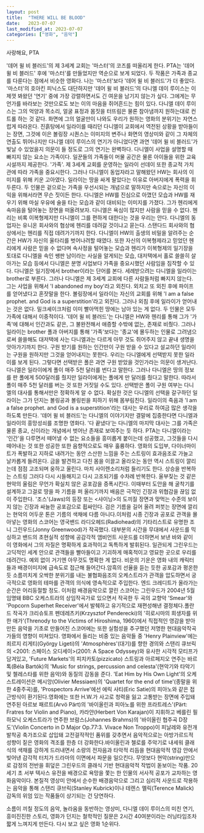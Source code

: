 ```yaml
---
layout: post
title:  "THERE WILL BE BLOOD"
date:   2023-07-07
last_modified_at: 2023-07-07
categories: ["영화", "음악"]
---
```


사랑해요, PTA

 '데어 윌 비 블러드'의 제 3세계 교회는 '마스터'의 코즈를 떠올리게 한다.
PTA는 '데어 윌 비 블러드' 후에 '마스터'를 만들었지만 역순으로 보게 되었다.
두 작품은 가족과 종교를 다룬다는 점에서 비슷한 영화다. 나는 '마스터'보다 '데어 윌 비 블러드'가 더 좋았다.
 '마스터'의 호아킨 피닉스도 대단하지만 '데어 윌 비 블러드'의 다니엘 데이 루이스는 이제껏 봐왔던
'연기' 중에 가장 강렬하면서도 긴 여운을 남기지 않는가 싶다.
그에게는 무언가를 바라보는 것만으로도 보는 이의 마음을 쥐어흔드는 힘이 있다.
다니엘 데이 루이스는 그의 억양과 목소리, 얼굴 표정과 몸짓을 터뜨림은 물론 참아냄까지 원하는대로 컨트롤 하는 것 같다.
화면에 그의 얼굴만이 나와도 우리가 원하는 영화의 분위기는 자연스럽게 따라온다.
진흙탕에서 일라이를 때리던 다니엘이 교회에서 역전된 상황을 받아들이는 장면,
그것에 이은 볼링장 시퀀스는 이미지의 변주나 화면의 영상미와 같이 그 자체의 연출도 뛰어나지만
다니엘 데이 루이스의 연기가 아니었다면 과연 '데어 윌 비 블러드'가 빛날 수 있었을지 의문이 들 정도로 그의 연기는 완벽하다.
 다니엘이 사업을 설명할 때 빠지지 않는 요소는 가족이다.
일꾼들의 가족들이 머물 공간은 물론 아이들을 위한 교육 시설까지 제공한다.
'가족'. 제 3세계 교회를 운영하는 일라이 선데이 또한 종교적 가치관에 따라 가족을 중요시한다.
그러나 다니엘이 동업자라고 말해왔던 HW는 회사의 이미지를 위해 키운 고아였다.
일라이는 땅을 싸게 팔았다는 이유로 아버지에게 폭력을 휘두른다.
두 인물은 겉으로는 가족을 우선시되는 개념으로 말하지만 속으로는 자신의 이익을 위해서라면 무슨 짓이든 한다.
다니엘은 HW를 진심으로 아꼈던 모습과 HW를 재우기 위해 마실 우유에 술을 타는 모습과 같이 대비되는 이미지를 가졌다.
 그가 헨리에게 속마음을 털어놓는 장면을 떠올려보자.
 다니엘은 욕심이 많지만 사람을 믿을 수 없다.
 헨리는 비록 이복형제지만 다니엘이 그를 편하게 대한다는 것을 우리는 안다. 
 다니엘의 동업자는 유니온 회사와의 협상에 헨리를 데려갈 것이냐고 묻는다.
 스탠다드 회사와의 협상에서는 헨리를 직접 데려가기까지 한다.
다니엘이 HW의 출생의 비밀을 알려주는 순간은 HW가 자신의 울타리를 벗어나려할 때였다.
또한 자신의 이복형제라고 믿었던 헨리에게 사람은 믿을 수 없다며 속사정을 털어놓는 모습과
헨리가 이복형제의 일기장을 토대로 다니엘을 속인 쌩판 남이라는 사실을 알게되는 모습, 
대저택에서 홀로 쓸쓸히 살아가는 모습 등에서 다니엘은 분명 사업보다 가족을 중요시했던 사람임을 짐작할 수 있다.
다니엘은 일기장에서 brother이라는 단어를 본다. 세례받으려는 다니엘을 일라이는 brother로 부른다. 그러나 다니엘은 제 3세계 교회에 다른 사람들처럼 빠지지 않는다. 그는 사업을 위해서 'I abandoned my boy'라고 외친다. 외치고 또 외친 후에 파이프를 얻어냈다고 혼잣말을 한다. 볼링장에서 일라이는 자신의 교회를 위해 'I am a false prophet. and God is a superstition'라고 외친다. 그러나 외침 후에 일라이가 얻어내는 것은 없다. 밀크셰이크처럼 이미 빨아먹힌 땅에는 남아 있는 게 없다. 두 인물은 모두 가족에 대해서 이중적이다. '데어 윌 비 블러드'는 다니엘은 HW와 헨리를 통해 그가 '가족'에 대해서 인간과도 같은, 그 불완전해서 애증할 수밖에 없는, 존재로 비췄다. 그러나 일라이는 brother 폴과 아버지를 통해 '가족'보다는 '종교'에 몰두하는 인물로 그려냄으로써 쓸쓸해도 대저택에 사는 다니엘과는 다르게 아무 것도 쥐어주지 않고 끝내 생명을 앗아가기까지 한다. 구원 받기를 원하는 인간만이 구원 받을 수 있다고 설교하던 일라이는 구원을 원하지만 그것을 얻어내지는 못한다.
우리는 다니엘에게 선택받지 못한 일라이를 보게 된다. 그렇다면 선택받은 폴은 과연 구원 받았을 것인가라는 의문이 생겨난다. 다니엘은 일라이에게 폴이 매주 5천 달러를 번다고 말한다. 그러나 다니엘은 땅의 정보를 판 폴에게 500달러를 줬지만 일라이에게는 폴에게 만 달러를 줬다고 말한다. 따라서 폴이 매주 5천 달러를 버는 것 또한 거짓일 수도 있다. 선택받은 폴이 구원 여부는 다니엘의 대사를 통해서만은 정확하게 알 수 없다. 확실한 것은 다니엘의 선택을 갈구하던 일라이는 그가 던지는 볼링공과 볼링핀을 피하기 위해 몸부림친다. 일라이의 죽음과 'I am a false prophet. and God is a superstition'라는 대사는 우리로 하여금 많은 생각을 하도록 만든다.
'데어 윌 비 블러드'는 다니엘의 이야기지만 결말에 집중한다면 다니엘과 일라이의 흥망성쇠를 조명한 영화다. '다 끝냈다'는 다니엘의 마지막 대사는 그를 가족은 물론 종교, 신이라는 개념에서 벗어난 존재로 보여주는 듯 하다. PTA는 다니엘이라는 '인간'을 다루면서 떼어낼 수 없는 요소들을 흥미롭게 붙이는데 성공했고, 그것들을 다시 떼어내는 것 또한 성공한
또한 음향적으로도 매우 훌륭하다.
영화의 도입부, 다이너마이트가 폭발하고 지하로 내려가는 동안 스산한 느낌을 주는 스트링이 효과음조로 가늘고 날카롭게 들려온다. 금을 발견하고 다친 몸을 이끌고 올라오는 동안 역시 스트링이 깔리는데 점점 고조되며 웅하고 울린다. 마치 사이렌소리처럼 들리기도 한다. 상승을 반복하는 스트링 그러다 다시 시들해지고 다시 고조되기를 수차례 반복한다. 울부짖는 것 같은 현악의 울림은 무언가 확실치 않은 공포감을 증폭시킨다. 이때부터 도안을 해 굴착기를 설계하고 그걸로 땅을 파 기름을 퍼 올리기까지 배음은 극적인 긴장과 위협감을 끊임 없이 주입한다. '조스'(Jaws)의 등장 또는 <샤이닝>의 도끼질 장면과 맞먹는 수준의 보이지 않는 긴장과 싸늘한 공포감으로 휩싸인다. 검은 기름을 길어 올려 퍼붓는 장면에 깔리는 현악의 어두운 톤은 기름의 색채에 다름 아니다.이처럼 시종 긴장과 공포로 관객을 몰아넣는 영화의 스코어는 영국밴드 라디오헤드(Radiohead)의 기타리스트로 유명한 조니 그린우드(Jonny Greenwood)가 작곡했다. 대부분의 시간을 무대에서 사운드를 믹싱하고 밴드의 초현실적 성향에 공감각적 앰비언트 사운드를 더하면서 보낸 바와 같이 이 영화에서 그의 자질은 명확하게 효과적이고 독특하게 발휘된다. 일관되게 그린우드는 고딕적인 세계 안으로 관객들을 빨아들이고 기괴하게 매혹적이고 영묘한 곳으로 우리를 데려간다. 예외 없이 거기엔 아무것도 명확한 게 없다. 비운의 기운은 영화 내의 캐릭터들과 배경이미지에 급속도로 접근해 들어간다.암흑의 선율을 듣는 듯한 공포감과 평온한 듯 소름끼치게 오싹한 분위기를 내는 불협화음조의 오케스트라가 관객을 압도하면서 궁극적으로 영화의 테마를 관객의 의식에 영속적으로 주입한다. 엔드 크레디트가 올라가는 순간은 어리둥절할 정도. 이처럼 배경음악으로 깔린 스코어는 그린우드가 2004년 5월 임명돼 BBC 오케스트라의 상임작곡가로 있으면서 작곡한 두 곡의 교향악 'Smear'와 'Popcorn Superhet Receiver'에서 발췌하고 유기적으로 재편성해낸 결정체다.폴란드 작곡가 크리슈토프 펜데레츠키(Krzysztof Penderecki)의 '히로시마의 희생자를 위한 애가'(Threnody to the Victims of Hiroshima, 1960)에서 직접적인 영감을 받아 만든 음악을 기초로 만들어진 스코어에는 또한 실험성을 추구했던 저명한 현대음악작곡가들의 영향이 미쳐있다. 영화에서 들리는 비중 있는 음악들 중 'Henry Plainview'에는 죄르지 리게티(György Ligeti)의 'Atmosphères'(대기)를 향한 경의와 스탠리 큐브릭의 <2001: 스페이스 오디세이>(2001: A Space Odyssey)와 유사한 시각적 모티프가 담겨있고, 'Future Markets'의 피치카토(pizzicato) 스트링과 아르페지오 연주는 바르톡(Béla Bartók)의 'Music for strings, percussion and celesta'(현악기와 타악기 및 첼레스타를 위한 음악)와 동질의 감동을 준다. 'Eat Him by His Own Light'의 오케스트레이션은 메시앙(Olivier Messiaen)의 'Quartet for the end of time'(종말을 위한 4중주곡)를, 'Prospectors Arrive'에선 에릭 사티(Eric Satie)의 피아노와 같은 접근방식이 환기된다.영화에는 또한 H.W.가 사고로 청력을 잃고 고통받는 장면에 주입돼 연주된 아르보 패르트(Arvö Pärt)의 '바이올린과 피아노를 위한 프라트레스'(Pärt: Fratres for Violin and Piano), 카라얀(Herbert Von Karajan)이 지휘하고 베를린 필하모닉 오케스트라가 연주한 브람스(Johannes Brahms)의 '바이올린 협주곡 D장도'(Violin Concerto in D Major Op.77:3. Vivace Non Troppo)이 피날레와 유전개발착공 축가조으로 삽입돼 고전걸작적인 품위를 갖추면서 음악적으로는 아방가르드적 성향이 짙은 영화의 격조를 한층 더 강화한다.바이올린과 첼로를 주악기로 내세워 클래식의 색채를 강하게 드러내면서 소량의 전자음과 타악적 리듬을 현대음악적 영감 안에서 빚어낸 감각적 터치가 드라마의 이면에서 파문을 일으킨다. 무엇보다 현악(string)만으로 감정의 전반을 휘덮은 그린우드의 클래식 기반 현대음악적 작법이 돋보이는 작품. 20세기 초 서부 텍사스 유전을 배경으로 욕망을 쫓는 한 인물의 서사적 공포가 교차하는 영화음악이다. 본질적 영상미 안에서 순수한 배경음악으로 그리고 심리적 사운드로 작용하는 음악을 통해 스탠리 큐브릭(Stanley Kubrick)이나 테렌스 멜릭(Terence Malick) 감독의 위엄 있는 작품들이 상기되는 건 당연하다.
‍

소름이 끼칠 정도의 음악, 놀라움을 동반하는 영상미, 다니엘 데이 루이스의 미친 연기, 흥미진진한 스토리, 영화가 던지는 철학적인 질문은 2시간 40여분이라는 러닝타임조차 짧게 느껴지게 만든다. 다시 보고 싶은 영화 1순위다.


